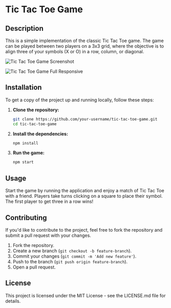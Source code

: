 # Tic Tac Toe Game

## Description

This is a simple implementation of the classic Tic Tac Toe game. The game can be played between two players on a 3x3 grid, where the objective is to align three of your symbols (X or O) in a row, column, or diagonal.

![Tic Tac Toe Game Screenshot](images/Web-App.png)

![Tic Tac Toe Game Full Responsive](images/Full-Responsive.png)

## Installation

To get a copy of the project up and running locally, follow these steps:

1. **Clone the repository:**

   ```bash
   git clone https://github.com/your-username/tic-tac-toe-game.git
   cd tic-tac-toe-game
   ```

2. **Install the dependencies:**

   ```bash
   npm install
   ```

3. **Run the game:**

   ```bash
   npm start
   ```

## Usage

Start the game by running the application and enjoy a match of Tic Tac Toe with a friend. Players take turns clicking on a square to place their symbol. The first player to get three in a row wins!

## Contributing

If you'd like to contribute to the project, feel free to fork the repository and submit a pull request with your changes.

1. Fork the repository.
2. Create a new branch (`git checkout -b feature-branch`).
3. Commit your changes (`git commit -m 'Add new feature'`).
4. Push to the branch (`git push origin feature-branch`).
5. Open a pull request.

## License

This project is licensed under the MIT License - see the LICENSE.md file for details.

